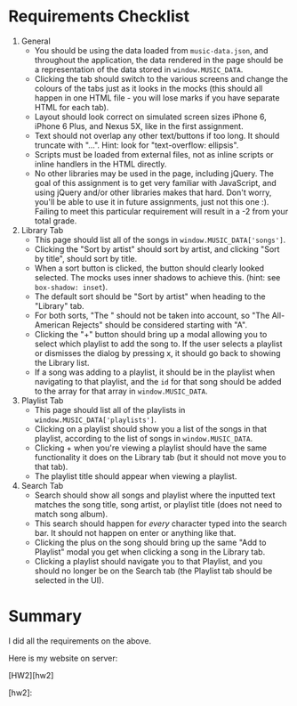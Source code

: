 # Requirements Checklist
1. General
    * You should be using the data loaded from `music-data.json`, and throughout the application, the data rendered in the page should be a representation of the data stored in `window.MUSIC_DATA`.
    * Clicking the tab should switch to the various screens and change the colours of the tabs just as it looks in the mocks (this should all happen in one HTML file - you will lose marks if you have separate HTML for each tab).
    * Layout should look correct on simulated screen sizes iPhone 6, iPhone 6 Plus, and Nexus 5X, like in the first assignment.
    * Text should not overlap any other text/buttons if too long. It should truncate with "...". Hint: look for "text-overflow: ellipsis".
    * Scripts must be loaded from external files, not as inline scripts or inline handlers in the HTML directly.
    * No other libraries may be used in the page, including jQuery. The goal of this assignment is to get very familiar with JavaScript, and using jQuery and/or other libraries makes that hard. Don't worry, you'll be able to use it in future assignments, just not this one :). Failing to meet this particular requirement will result in a -2 from your total grade.
2. Library Tab
    * This page should list all of the songs in `window.MUSIC_DATA['songs']`.
    * Clicking the "Sort by artist" should sort by artist, and clicking "Sort by title", should sort by title.
    * When a sort button is clicked, the button should clearly looked selected. The mocks uses inner shadows to achieve this. (hint: see `box-shadow: inset`).
    * The default sort should be "Sort by artist" when heading to the "Library" tab.
    * For both sorts, "The " should not be taken into account, so "The All-American Rejects" should be considered starting with "A".
    * Clicking the "+" button should bring up a modal allowing you to select which playlist to add the song to. If the user selects a playlist or dismisses the dialog by pressing x, it should go back to showing the Library list.
    * If a song was adding to a playlist, it should be in the playlist when navigating to that playlist, and the `id` for that song should be added to the array for that array in `window.MUSIC_DATA`.
3. Playlist Tab
    * This page should list all of the playlists in `window.MUSIC_DATA['playlists']`.
    * Clicking on a playlist should show you a list of the songs in that playlist, according to the list of songs in `window.MUSIC_DATA`.
    * Clicking + when you're viewing a playlist should have the same functionality it does on the Library tab (but it should not move you to that tab).
    * The playlist title should appear when viewing a playlist.
4. Search Tab
    * Search should show all songs and playlist where the inputted text matches the song title, song artist, or playlist title (does not need to match song album).
    * This search should happen for *every* character typed into the search bar. It should not happen on enter or anything like that.
    * Clicking the plus on the song should bring up the same "Add to Playlist" modal you get when clicking a song in the Library tab.
    * Clicking a playlist should navigate you to that Playlist, and you should no longer be on the Search tab (the Playlist tab should be selected in the UI).
# Summary
I did all the requirements on the above.

Here is my website on server:

[HW2][hw2]

[hw2]: 